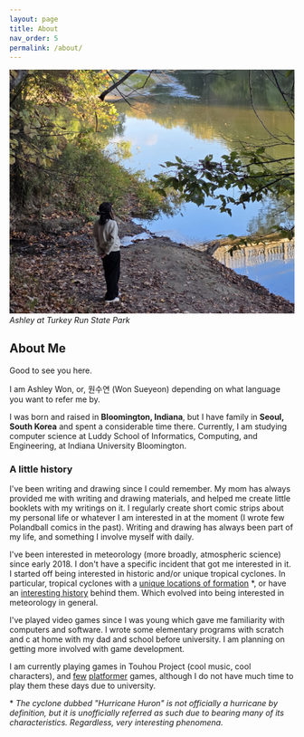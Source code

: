 ```yaml
---
layout: page
title: About
nav_order: 5
permalink: /about/
--- 
```


![Ashley](/assets/about/ashley_bridge.jpg)
*Ashley at Turkey Run State Park*

## About Me 

Good to see you here. 

I am Ashley Won, or, 원수연 (Won Sueyeon) depending on what language you want to refer me by. 

I was born and raised in **Bloomington, Indiana**, but I have family in **Seoul, South Korea** and spent a considerable time there. Currently, I am studying computer science at Luddy School of Informatics, Computing, and Engineering, at Indiana University Bloomington. 

### A little history  

I've been writing and drawing since I could remember. My mom has always provided me with writing and drawing materials, and helped me create little booklets with my writings on it. I regularly create short comic strips about my personal life or whatever I am interested in at the moment (I wrote few Polandball comics in the past). Writing and drawing has always been part of my life, and something I involve myself with daily. 

I've been interested in meteorology (more broadly, atmospheric science) since early 2018. I don't have a specific incident that got me interested in it. I started off being interested in historic and/or unique tropical cyclones. In particular, tropical cyclones with a [unique locations of formation](https://www.weather.gov/dtx/dtxcane) *, or have an [interesting history](https://www.weather.gov/hgx/projects_1943surprisehurricane) behind them. Which evolved into  being interested in meteorology in general. 

I've played video games since I was young which gave me familiarity with computers and software. I wrote some elementary programs with scratch and c at home with my dad and school before university. I am planning on getting more involved with game development. 

I am currently playing games in Touhou Project (cool music, cool characters), and [few](https://store.steampowered.com/app/322170/Geometry_Dash/) [platformer](https://store.steampowered.com/app/367520/Hollow_Knight/) games, although I do not have much time to play them these days due to university. 

 \* *The cyclone dubbed "Hurricane Huron" is not officially a hurricane by definition, but it is unofficially referred as such due to bearing many of its characteristics. Regardless, very interesting phenomena.* 
